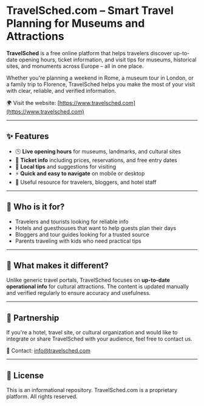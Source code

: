 # TravelSched.com – Smart Travel Planning for Museums and Attractions

**TravelSched** is a free online platform that helps travelers discover up-to-date opening hours, ticket information, and visit tips for museums, historical sites, and monuments across Europe – all in one place.

Whether you're planning a weekend in Rome, a museum tour in London, or a family trip to Florence, TravelSched helps you make the most of your visit with clear, reliable, and verified information.

🌍 Visit the website: [https://www.travelsched.com](https://www.travelsched.com)

---

## ✨ Features

- 🕒 **Live opening hours** for museums, landmarks, and cultural sites
- 🎫 **Ticket info** including prices, reservations, and free entry dates
- 📍 **Local tips** and suggestions for visiting
- ⚡ **Quick and easy to navigate** on mobile or desktop
- 🔗 Useful resource for travelers, bloggers, and hotel staff

---

## 🧭 Who is it for?

- Travelers and tourists looking for reliable info
- Hotels and guesthouses that want to help guests plan their days
- Bloggers and tour guides looking for a trusted source
- Parents traveling with kids who need practical tips

---

## 🔄 What makes it different?

Unlike generic travel portals, TravelSched focuses on **up-to-date operational info** for cultural attractions. The content is updated manually and verified regularly to ensure accuracy and usefulness.

---

## 🤝 Partnership

If you're a hotel, travel site, or cultural organization and would like to integrate or share TravelSched with your audience, feel free to contact us.

📧 Contact: [info@travelsched.com](mailto:info@travelsched.com)

---

## 📌 License

This is an informational repository. TravelSched.com is a proprietary platform. All rights reserved.
